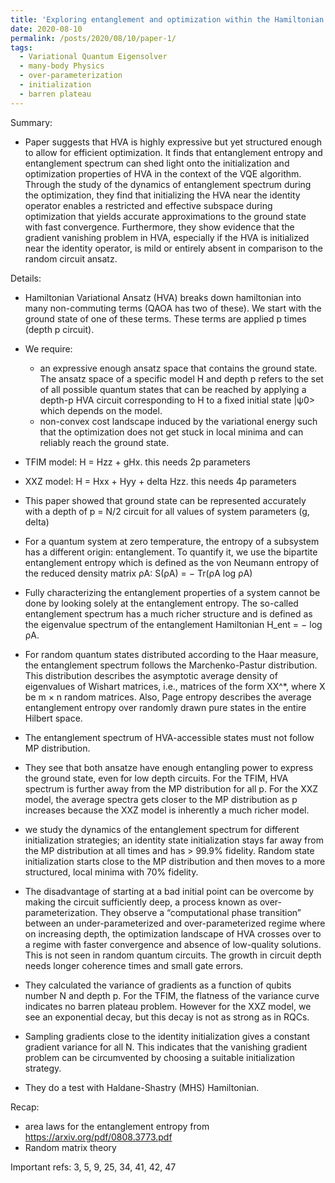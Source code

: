 ```yaml
---
title: 'Exploring entanglement and optimization within the Hamiltonian Variational Ansatz'
date: 2020-08-10
permalink: /posts/2020/08/10/paper-1/
tags:
  - Variational Quantum Eigensolver
  - many-body Physics 
  - over-parameterization
  - initialization
  - barren plateau
---
```


Summary: 

* Paper suggests that HVA is highly expressive but yet structured enough to allow for efficient optimization. It finds that entanglement entropy and entanglement spectrum can shed light onto the initialization and optimization properties of HVA in the context of the VQE algorithm. Through the study of the dynamics of entanglement spectrum during the optimization, they find that initializing the HVA near the identity operator enables a restricted and effective subspace during optimization that yields accurate approximations to the ground state with fast convergence. Furthermore, they show evidence that the gradient vanishing problem in HVA, especially if the HVA is initialized near the identity operator, is mild or entirely absent in comparison to the random circuit ansatz.

Details:

* Hamiltonian Variational Ansatz (HVA) breaks down hamiltonian into many non-commuting terms (QAOA has two of these). We start with the ground state of one of these terms. These terms are applied p times (depth p circuit). 

* We require: 
    * an expressive enough ansatz space that contains the ground state. The ansatz space of a specific model H and
    depth p refers to the set of all possible quantum states that can be reached by applying a depth-p HVA circuit
    corresponding to H to a fixed initial state |ψ0> which depends on the model.
    * non-convex cost landscape induced by the variational energy such that the optimization does not get stuck in
    local minima and can reliably reach the ground state.

* TFIM model: H = Hzz + gHx. this needs 2p parameters

* XXZ model: H = Hxx + Hyy + delta Hzz. this needs 4p parameters

* This paper showed that ground state can be represented accurately with a depth of p = N/2 circuit for all values of system parameters (g, delta)

* For a quantum system at zero temperature, the entropy of a subsystem has a different origin: entanglement. To quantify it, we use the bipartite entanglement entropy which is defined as the von Neumann entropy of the reduced density matrix ρA: S(ρA) = − Tr(ρA log ρA)

* Fully characterizing the entanglement properties of a system cannot be done by looking solely at the entanglement entropy. The so-called entanglement spectrum has a much richer structure and is defined as the eigenvalue spectrum of the entanglement Hamiltonian H_ent = − log ρA. 

* For random quantum states distributed according to the Haar measure, the entanglement spectrum follows the Marchenko-Pastur distribution. This distribution describes the asymptotic average density of eigenvalues of Wishart matrices, i.e., matrices of the form XX^*, where X be m × n random matrices. Also, Page entropy describes the average entanglement entropy over randomly drawn pure states in the entire Hilbert space. 

* The entanglement spectrum of HVA-accessible states must not follow MP distribution. 

* They see that both ansatze have enough entangling power to express the ground state, even for low depth circuits. For the TFIM, HVA spectrum is further away from the MP distribution for all p. For the XXZ model, the average spectra
gets closer to the MP distribution as p increases because the XXZ model is inherently a much richer model.

* we study the dynamics of the entanglement spectrum for different initialization strategies; an identity state
initialization stays far away from the MP distribution at all times and has > 99.9% fidelity. Random state initialization starts close to the MP distribution and then moves to a more structured, local minima with 70%
fidelity.

* The disadvantage of starting at a bad initial point can be overcome by making the circuit sufficiently deep, a process known as over-parameterization. They observe a “computational phase transition” between an under-parameterized and over-parameterized regime where on increasing depth, the optimization landscape of HVA crosses over to a regime with faster convergence and absence of low-quality solutions. This is not seen in random quantum circuits. The growth in circuit depth needs longer coherence times and small gate errors.

* They calculated the variance of gradients as a function of qubits number N and depth p. For the TFIM,
the flatness of the variance curve indicates no barren plateau problem. However for the XXZ model, we see an
exponential decay, but this decay is not as strong as in RQCs. 

* Sampling gradients close to the identity initialization gives a constant gradient variance for all N. This
indicates that the vanishing gradient problem can be circumvented by choosing a suitable initialization strategy.

* They do a test with Haldane-Shastry (MHS) Hamiltonian.


Recap:
* area laws for the entanglement entropy from https://arxiv.org/pdf/0808.3773.pdf
* Random matrix theory 

Important refs:
3, 5, 9, 25, 34, 41, 42, 47
